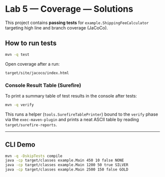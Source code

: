 # Lab 5 — Coverage — Solutions

This project contains **passing tests** for `example.ShippingFeeCalculator` targeting high line and branch coverage (JaCoCo).

## How to run tests
```bash
mvn -q test
```
Open coverage after a run:
```
target/site/jacoco/index.html
```

### Console Result Table (Surefire)
To print a summary table of test results in the console after tests:
```bash
mvn -q verify
```
This runs a helper (`tools.SurefireTablePrinter`) bound to the `verify` phase via the `exec-maven-plugin` and prints a neat ASCII table by reading `target/surefire-reports`.

---

## CLI Demo
```bash
mvn -q -DskipTests compile
java -cp target/classes example.Main 450 10 false NONE
java -cp target/classes example.Main 1200 50 true SILVER
java -cp target/classes example.Main 2500 150 false GOLD
```
